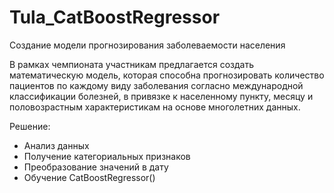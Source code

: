 # Tula_CatBoostRegressor
Создание модели прогнозирования заболеваемости населения

В рамках чемпионата участникам предлагается создать математическую модель, которая способна прогнозировать количество пациентов по каждому виду заболевания согласно международной классификации болезней, в привязке к населенному пункту, месяцу и половозрастным характеристикам на основе многолетних данных.

Решение:
- Анализ данных
- Получение категориальных признаков
- Преобразование значений в дату
- Обучение CatBoostRegressor()



